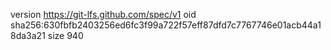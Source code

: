 version https://git-lfs.github.com/spec/v1
oid sha256:630fbfb2403256ed6fc3f99a722f57eff87dfd7c7767746e01acb44a18da3a21
size 940
